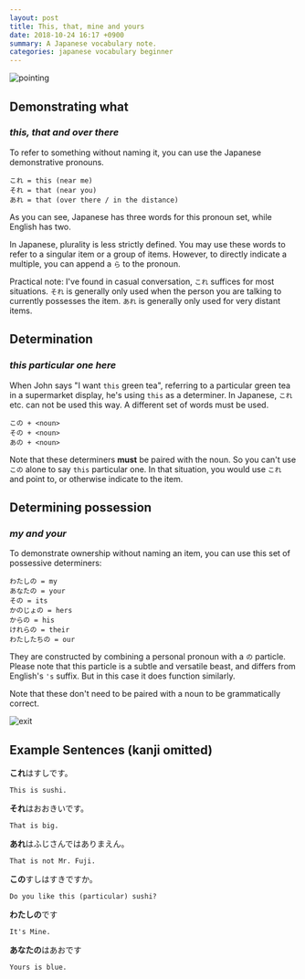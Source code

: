 ```yaml
---
layout: post
title: This, that, mine and yours
date: 2018-10-24 16:17 +0900
summary: A Japanese vocabulary note.
categories: japanese vocabulary beginner
---
```

![pointing](https://images.unsplash.com/photo-1498832229091-4425cea65b29?ixlib=rb-0.3.5&ixid=eyJhcHBfaWQiOjEyMDd9&s=81fc956f1ce0dc2aff5ce55ece5384a3&auto=format&fit=crop&w=1350&q=80)

## Demonstrating what 
### *this, that and over there*

To refer to something without naming it, you can use the Japanese demonstrative pronouns.

```
これ = this (near me) 
それ = that (near you)
あれ = that (over there / in the distance)
```

As you can see, Japanese has three words for this pronoun set, while English has two.

In Japanese, plurality is less strictly defined. You may use these words to refer to a singular item or a group of items. However, to directly indicate a multiple, you can append a `ら` to the pronoun.

Practical note: I've found in casual conversation, `これ` suffices for most situations.  `それ` is generally only used when the person you are talking to currently possesses the item.  `あれ` is generally only used for very distant items.

## Determination 
### *this particular one here*

When John says "I want `this` green tea", referring to a particular green tea in a supermarket display, he's using `this` as a determiner.
In Japanese, `これ` etc. can not be used this way.  A different set of words must be used.

```
この + <noun> 
その + <noun> 
あの + <noun> 
```
Note that these determiners **must** be paired with the noun.  So you can't use `この` alone to say `this` particular one. In that situation, you would use `これ` and point to, or otherwise indicate to the item. 

## Determining possession 
### *my and your*
To demonstrate ownership without naming an item, you can use this set of possessive determiners:  
```
わたしの = my
あなたの = your
その = its
かのじょの = hers 
からの = his
けれらの = their
わたしたちの = our
```
They are constructed by combining a personal pronoun with a `の` particle.  Please note that this particle is a subtle and versatile beast, and differs from English's `'s` suffix.  But in this case it does function similarly.

Note that these don't need to be paired with a noun to be grammatically correct.  
  
  
![exit](https://images.unsplash.com/photo-1530358449046-0aec8f1c0414?ixlib=rb-0.3.5&ixid=eyJhcHBfaWQiOjEyMDd9&s=e34c0a4c28df5cd5f01a6c6cb9dad3dc&auto=format&fit=crop&w=1351&q=80)
## Example Sentences (kanji omitted)
**これ**はすしです。 
```
This is sushi.
```

**それ**はおおきいです。 
 ```
That is big.
```

**あれ**はふじさんではありまえん。
```
That is not Mr. Fuji.
```
**この**すしはすきですか。
```
Do you like this (particular) sushi?
```
**わたしの**です
```
It's Mine.
```

**あなたの**はあおです

```
Yours is blue.
```

